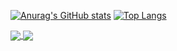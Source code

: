 [![Anurag's GitHub stats](https://github-readme-stats.vercel.app/api?username=milosilva&count_private=true&show_icons=trueshow_icons=true&theme=dracula&hide=stars)](https://github.com/MiloSilva/github-readme-stats)
[![Top Langs](https://github-readme-stats.vercel.app/api/top-langs/?username=milosilva&layout=compact&theme=dracula)](https://github.com/milosilva/github-readme-stats)

<a href="https://github.com/MiloSilva/github-readme-stats">
  <img align="center" src="https://github-readme-stats.vercel.app/api?username=milosilva&count_private=true&show_icons=trueshow_icons=true&theme=dracula&hide=stars" />
</a>
<a href="https://github.com/MiloSilva/">
  <img align="center" src="https://github-readme-stats.vercel.app/api/top-langs/?username=milosilva&layout=compact&theme=dracula" />
</a>
